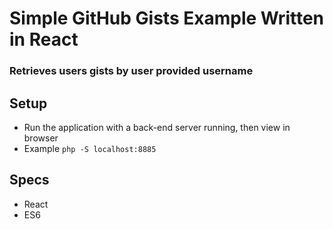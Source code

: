 # Simple GitHub Gists Example Written in React

### Retrieves users gists by user provided username

## Setup
- Run the application with a back-end server running, then view in browser
- Example `php -S localhost:8885`

## Specs
- React
- ES6
